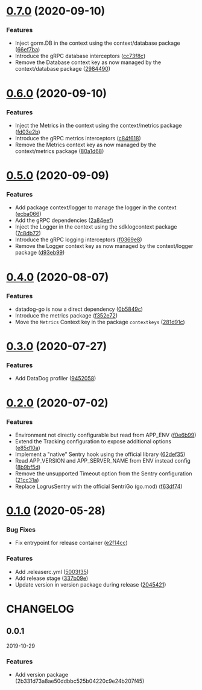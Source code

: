 # [0.7.0](https://git.lo/microservices/sdk/go-sdk/compare/v0.6.0...v0.7.0) (2020-09-10)


### Features

* Inject gorm.DB in the context using the context/database package ([66ef7ba](https://git.lo/microservices/sdk/go-sdk/commit/66ef7baf99cc0338c817fabe283dfc75456ddfa9))
* Introduce the gRPC database interceptors ([cc73f8c](https://git.lo/microservices/sdk/go-sdk/commit/cc73f8c6884822c123e6398758bd2657ab132d9d))
* Remove the Database context key as now managed by the context/database package ([2984490](https://git.lo/microservices/sdk/go-sdk/commit/29844909f6ef5ab418fd18abe8fc95e7b89366bc))

# [0.6.0](https://git.lo/microservices/sdk/go-sdk/compare/v0.5.0...v0.6.0) (2020-09-10)


### Features

* Inject the Metrics in the context using the context/metrics package ([fd03e2b](https://git.lo/microservices/sdk/go-sdk/commit/fd03e2bff9f9d974fa1c14fda76fdb6777a19eb0))
* Introduce the gRPC metrics interceptors ([c84f618](https://git.lo/microservices/sdk/go-sdk/commit/c84f6185bb6b8c2c14dc9e64b9daa94fbe2e18ad))
* Remove the Metrics context key as now managed by the context/metrics package ([80a1d68](https://git.lo/microservices/sdk/go-sdk/commit/80a1d686595e6fa004c50f9ccacb61c21055495d))

# [0.5.0](https://git.lo/microservices/sdk/go-sdk/compare/v0.4.0...v0.5.0) (2020-09-09)


### Features

* Add package context/logger to manage the logger in the context ([ecba066](https://git.lo/microservices/sdk/go-sdk/commit/ecba06656e3ad8e1c08a2632ec1ffe90a3242d6c))
* Add the gRPC dependencies ([2a84eef](https://git.lo/microservices/sdk/go-sdk/commit/2a84eeff3ec9a46b5fa37fd5503340193dbcc61b))
* Inject the Logger in the context using the sdklogcontext package ([7c8db72](https://git.lo/microservices/sdk/go-sdk/commit/7c8db72ad78afc207012a7c9b03a1da1044b810c))
* Introduce the gRPC logging interceptors ([f0369e8](https://git.lo/microservices/sdk/go-sdk/commit/f0369e81aba0845040edfad041b6d42a62e0d5d2))
* Remove the Logger context key as now managed by the context/logger package ([d93eb99](https://git.lo/microservices/sdk/go-sdk/commit/d93eb99c2abd1dab12dfdba4fce06ca87f3c2bf5))

# [0.4.0](https://git.lo/microservices/sdk/go-sdk/compare/v0.3.0...v0.4.0) (2020-08-07)


### Features

* datadog-go is now a direct dependency ([0b5849c](https://git.lo/microservices/sdk/go-sdk/commit/0b5849c8088c726b2df1742dfff5ba6b3046a0d5))
* Introduce the metrics package ([f352e72](https://git.lo/microservices/sdk/go-sdk/commit/f352e722950b22b40fa59ef9567f753bac717f77))
* Move the `Metrics` Context key in the package `contextkeys` ([281d91c](https://git.lo/microservices/sdk/go-sdk/commit/281d91c1f16bfa3a8bc3eabee610710003f0b06b))

# [0.3.0](https://git.lo/microservices/sdk/go-sdk/compare/v0.2.0...v0.3.0) (2020-07-27)


### Features

* Add DataDog profiler ([9452058](https://git.lo/microservices/sdk/go-sdk/commit/94520581911c3d69205f212a7e9af0615ae4b32b))

# [0.2.0](https://git.lo/microservices/sdk/go-sdk/compare/v0.1.0...v0.2.0) (2020-07-02)


### Features

* Environment not directly configurable but read from APP_ENV ([f0e6b99](https://git.lo/microservices/sdk/go-sdk/commit/f0e6b999a5bb830ee8cee9572fb0aa01de0d54df))
* Extend the Tracking configuration to expose additional options ([e85d10a](https://git.lo/microservices/sdk/go-sdk/commit/e85d10ac22845e26de684f5de926acecb7bd2333))
* Implement a "native" Sentry hook using the official library ([62def35](https://git.lo/microservices/sdk/go-sdk/commit/62def354b6ff29fd5fca3bab6041d4f4c6572caf))
* Read APP_VERSION and APP_SERVER_NAME from ENV instead config ([8b9bf5d](https://git.lo/microservices/sdk/go-sdk/commit/8b9bf5d22b62a207bf79695d40ce0790005ced43))
* Remove the unsupported Timeout option from the Sentry configuration ([21cc31a](https://git.lo/microservices/sdk/go-sdk/commit/21cc31ab25af512b42ba94a6f8ce1334174f739e))
* Replace LogrusSentry with the official SentriGo (go.mod) ([f63df74](https://git.lo/microservices/sdk/go-sdk/commit/f63df74988fc602ac6880e3a21633404904eddda))

# [0.1.0](https://git.lo/microservices/sdk/go-sdk/compare/v0.0.1...v0.1.0) (2020-05-28)


### Bug Fixes

* Fix entrypoint for release container ([e2f14cc](https://git.lo/microservices/sdk/go-sdk/commit/e2f14cc2e8501b236ab849ecf192a0f5c738eceb))


### Features

* Add .releaserc.yml ([5003f35](https://git.lo/microservices/sdk/go-sdk/commit/5003f35f5adcbab2b8f56c1fe44b55eb1d399238))
* Add release stage ([337b09e](https://git.lo/microservices/sdk/go-sdk/commit/337b09e8de38d67700b9e8b8e3b50aa683fba875))
* Update version in version package during release ([2045421](https://git.lo/microservices/sdk/go-sdk/commit/204542103478087b547e52b0da88f3e1748e5abe))

# CHANGELOG

<!--- next entry here -->

## 0.0.1
2019-10-29

### Features

- Add version package (2b331d73a8ae50ddbbc525b04220c9e24b207f45)

